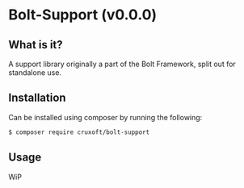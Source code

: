 # Bolt-Support (v0.0.0)

## What is it?

A support library originally a part of the Bolt Framework, split out for standalone use.

## Installation

Can be installed using composer by running the following:

```sh
$ composer require cruxoft/bolt-support
```

## Usage

WiP
